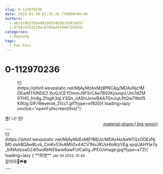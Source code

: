 ```yaml
---
slug: 0-112970236
date: 2023-01-30 01:35:26.776000+09:00
authors:
  - abcb1863fb8a98316554b58c9391eb57
  - 67b4c6fb2220ac6705aa97046f3503a1
categories:
  - Hayoung
tags:
  - Fan Post
---
```


# 0-112970236

<div class="post-container" markdown="1">
<div class="content-container md-sidebar__scrollwrap" markdown="1">


<figure markdown="1">
![](https://phinf.wevpstatic.net/MjAyMzAxMzBfNCAg/MDAxNjc1MDEwMTI0NDE2.XoQJCEYOmmJ9FSrCAe7B50XysxqnLUm7dZM9THG_fm8g.ZfxgK3qLY3Qn_nA5hiJmwBAA7GnJujLPtQw7Wof5K9Ug.GIF/Weverse_31cc1.gif?type=e1920){ loading=lazy onclick="openFullscreen(this)"}
</figure>
플! 나! 잇!

</div>
</div>

<div style="text-align: right;" markdown="1">
<a href="https://weverse.io/fromis9/fanpost/0-112970236" style="text-align: right;">:material-share:{.big-emoji}</a>
</div>
---

<div class="comments-container md-sidebar__scrollwrap" markdown="1">
<div class="comment" markdown="1">
<div class='id-container' markdown="1">
![](https://phinf.wevpstatic.net/MjAyMzExMjFfMjUz/MDAxNzAwNTQzODEzNjM0.dsABDAwBLvb_CmKv53nAMh0x44CV1NvJRUsHloAtzVEg.spqUAHYle7q_biNAdzoaGZ4l5soReNS5ww6awFUlCa0g.JPEG/image.jpg?type=s72){ loading=lazy }
**<span class="artist">하영</span>** <small>Jan 30 2023, 01:40</small><br>
</div>
<div class='comment-body' markdown="1">
잘자아🌙☘️🍀
</div>
</div>
</div>
---
